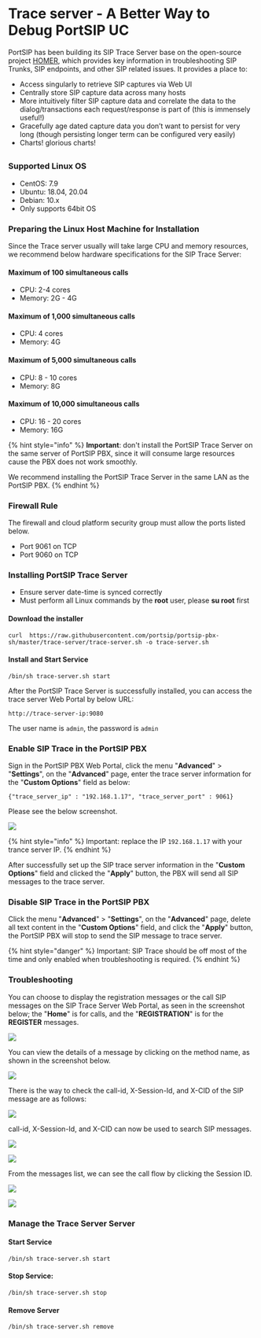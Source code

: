 # Trace server - A Better Way to Debug PortSIP UC

PortSIP has been building its SIP Trace Server base on the open-source project [HOMER](https://github.com/sipcapture/homer),  which provides key information in troubleshooting SIP Trunks, SIP endpoints, and other SIP related issues. It provides a place to:

* Access singularly to retrieve SIP captures via Web UI
* Centrally store SIP capture data across many hosts
* More intuitively filter SIP capture data and correlate the data to the dialog/transactions each request/response is part of (this is immensely useful!)
* Gracefully age dated capture data you don’t want to persist for very long (though persisting longer term can be configured very easily)
* Charts! glorious charts!

##

### **Supported Linux OS**

* CentOS: 7.9
* Ubuntu: 18.04, 20.04
* Debian: 10.x
* Only supports 64bit OS

### Preparing the Linux Host Machine for Installation&#x20;

Since the Trace server usually will take large CPU and memory resources, we recommend below hardware specifications for the SIP Trace Server:

#### Maximum of 100 simultaneous calls

* CPU: 2-4 cores
* Memory: 2G - 4G

#### Maximum of 1,000 simultaneous calls

* CPU: 4 cores
* Memory: 4G

#### Maximum of 5,000 simultaneous calls

* CPU: 8 - 10 cores
* Memory: 8G

#### Maximum of 10,000 simultaneous calls

* CPU: 16 - 20 cores
* Memory: 16G

{% hint style="info" %}
**Important**: don't install the PortSIP Trace Server on the same server of PortSIP PBX, since it will consume large resources cause the PBX does not work smoothly.

We recommend installing the PortSIP Trace Server in the same LAN as the PortSIP PBX.
{% endhint %}

### Firewall Rule

The firewall and cloud platform security group must allow the ports listed below.

* Port 9061 on TCP
* Port 9060 on TCP

### Installing PortSIP Trace Server

* Ensure server date-time is synced correctly
* Must perform all Linux commands by the **root** user, please **su root** first

#### **Download the installer**

```
curl  https://raw.githubusercontent.com/portsip/portsip-pbx-sh/master/trace-server/trace-server.sh -o trace-server.sh
```

#### Install and Start Service

```
/bin/sh trace-server.sh start
```

After the PortSIP Trace Server is successfully installed, you can access the trace server Web Portal by below URL:

`http://trace-server-ip:9080`

The user name is `admin`, the password is `admin`

### Enable SIP Trace in the PortSIP PBX

Sign in the PortSIP PBX Web Portal, click the menu "**Advanced**" > "**Settings**", on the "**Advanced**" page, enter the trace server information for the "**Custom Options**" field as below:

```
{"trace_server_ip" : "192.168.1.17", "trace_server_port" : 9061}
```

Please see the below screenshot.

![](<../../.gitbook/assets/image (17).png>)



{% hint style="info" %}
Important: replace the IP `192.168.1.17` with your trance server IP.
{% endhint %}

After successfully set up the SIP trace server information in the "**Custom Options**" field and clicked the "**Apply**" button, the PBX will send all SIP messages to the trace server.

### Disable SIP Trace in the PortSIP PBX

Click the menu "**Advanced**" > "**Settings**", on the "**Advanced**" page, delete all text content in the "**Custom Options**" field, and click the "**Apply**" button, the PortSIP PBX will stop to send the SIP message to trace server.

{% hint style="danger" %}
Important: SIP Trace should be off most of the time and only enabled when troubleshooting is required.
{% endhint %}

### Troubleshooting

You can choose to display the registration messages or the call SIP messages on the SIP Trace Server Web Portal, as seen in the screenshot below; the "**Home**" is for calls, and the "**REGISTRATION**" is for the **REGISTER** messages.

![](<../../.gitbook/assets/image (2).png>)

You can view the details of a message by clicking on the method name, as shown in the screenshot below.

![](<../../.gitbook/assets/image (19).png>)

There is the way to check the call-id, X-Session-Id, and X-CID of the SIP message are as follows:

![](<../../.gitbook/assets/image (21).png>)

call-id, X-Session-Id, and X-CID can now be used to search SIP messages.

![](<../../.gitbook/assets/image (10).png>)

![](<../../.gitbook/assets/image (7).png>)



From the messages list, we can see the call flow by clicking the Session ID.

![](<../../.gitbook/assets/image (6).png>)

![](<../../.gitbook/assets/image (28).png>)



### Manage the Trace Server Server

#### Start Service

```
/bin/sh trace-server.sh start
```

#### Stop Service:

```
/bin/sh trace-server.sh stop
```

#### Remove Server

```
/bin/sh trace-server.sh remove
```

